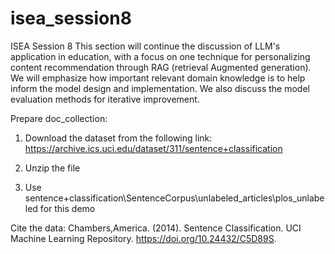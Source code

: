 # isea_session8
ISEA Session 8
This section will continue the discussion of LLM's application in education, with a focus on one technique for personalizing content recommendation through RAG (retrieval Augmented generation).  We will emphasize how important relevant domain knowledge is to help inform the model design and implementation. We also discuss the model evaluation methods for iterative improvement. 

Prepare doc_collection:

1. Download the dataset from the following link:
https://archive.ics.uci.edu/dataset/311/sentence+classification

2. Unzip the file

3. Use sentence+classification\SentenceCorpus\unlabeled_articles\plos_unlabeled for this demo


Cite the data: Chambers,America. (2014). Sentence Classification. UCI Machine Learning Repository. https://doi.org/10.24432/C5D89S.